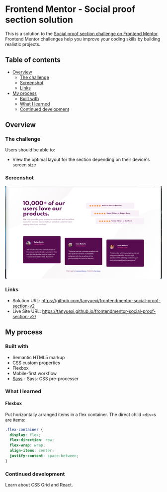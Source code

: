 # Frontend Mentor - Social proof section solution

This is a solution to the [Social proof section challenge on Frontend Mentor](https://www.frontendmentor.io/challenges/social-proof-section-6e0qTv_bA). Frontend Mentor challenges help you improve your coding skills by building realistic projects.

## Table of contents

- [Overview](#overview)
  - [The challenge](#the-challenge)
  - [Screenshot](#screenshot)
  - [Links](#links)
- [My process](#my-process)
  - [Built with](#built-with)
  - [What I learned](#what-i-learned)
  - [Continued development](#continued-development)


## Overview

### The challenge

Users should be able to:

- View the optimal layout for the section depending on their device's screen size

### Screenshot

![](./screenshot.png)


### Links

- Solution URL: <https://github.com/tanyuexi/frontendmentor-social-proof-section-v2>
- Live Site URL: <https://tanyuexi.github.io/frontendmentor-social-proof-section-v2/>

## My process

### Built with

- Semantic HTML5 markup
- CSS custom properties
- Flexbox
- Mobile-first workflow
- [Sass](https://sass-lang.com/) - Sass: CSS pre-processer


### What I learned

#### Flexbox

Put horizontally arranged items in a flex container. The direct child `<div>`s are items:

```css
.flex-container {
  display: flex;
  flex-direction: row;
  flex-wrap: wrap;
  align-items: center;
  justify-content: space-between;
}
```

### Continued development

Learn about CSS Grid and React.
